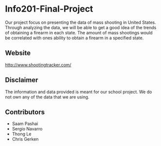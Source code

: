 # Info201-Final-Project

Our project focus on presenting the data of mass shooting in United States. Through analyzing the data, we will be able to get a good idea of the trends of obtaining a firearm in each state. The amount of mass shootings would be correlated with ones ability to obtain a firearm in a specified state.

## Website

http://www.shootingtracker.com/ 

## Disclaimer
The information and data provided is meant for our school project. We do not own any of the data that we are using. 

## Contributors
- Saam Pashai
- Sergio Navarro
- Thong Le
- Chris Gerken
